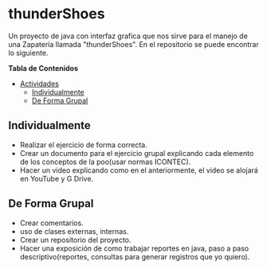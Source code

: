 # thunderShoes
Un proyecto de java con interfaz grafica que nos sirve para el manejo de una Zapateria llamada "thunderShoes". En el repositorio se puede encontrar lo siguiente.

**Tabla de Contenidos**

- [Actividades](#actividades)
  - [Individualmente](#individualmente)
  - [De Forma Grupal](#de-forma-grupal)

## Individualmente

- Realizar el ejercicio de forma correcta.
- Crear un documento para el ejercicio grupal explicando cada elemento de los conceptos de la poo(usar normas ICONTEC).
- Hacer un video explicando como en el anteriormente, el video se alojará en YouTube y G Drive.

## De Forma Grupal

- Crear comentarios.
- uso de clases externas, internas.
- Crear un repositorio del proyecto.
- Hacer una exposición de como trabajar reportes en java, paso a paso descriptivo(reportes, consultas para generar registros que yo quiero).
